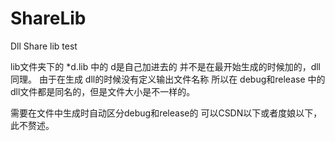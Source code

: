 # ShareLib
Dll Share lib test

lib文件夹下的 *d.lib 中的 d是自己加进去的 并不是在最开始生成的时候加的，dll同理。
由于在生成 dll的时候没有定义输出文件名称 所以在 debug和release 中的dll文件都是同名的，但是文件大小是不一样的。

需要在文件中生成时自动区分debug和release的 可以CSDN以下或者度娘以下，此不赘述。
